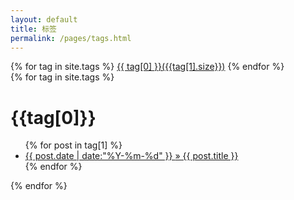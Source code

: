 ```yaml
---
layout: default
title: 标签
permalink: /pages/tags.html
---
```


<div class="page-tag">
	{% for tag in site.tags %}
		<a class="pjaxlink"  href="#{{tag[0]}}" name="{{tag[0]}}">{{ tag[0] }}({{tag[1].size}})</a>
	{% endfor %}
</div>

<div class="clear"></div>

<div>
	{% for tag in site.tags %}
	<div class="target-fix" id = "{{tag[0]}}" name="{{tag[0]}}">
		<h1 class="tag-name" >{{tag[0]}}</h1>
		<ul class="tags">
			{% for post in tag[1] %}
				<li class="article">					
					<a  class="pjaxlink"  href="{{ post.url }}"><span class="datetime">{{ post.date | date:"%Y-%m-%d" }} </span>&raquo; {{ post.title }}</a>
				</li>
			{% endfor %}	
		</ul>
	</div>	
	{% endfor %}
</div>	

